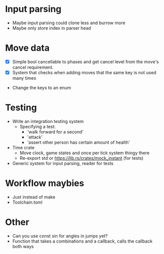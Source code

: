 # Input parsing
- Maybe input parsing could clone less and burrow more
- Maybe only store index in parser head

# Move data
- [x] Simple bool cancellable to phases and get cancel level from the move's cancel requirement.
- [x] System that checks when adding moves that the same key is not used many times
- Change the keys to an enum

# Testing
- Write an integration testing system
	- Specifying a test:
		- 'walk forward for a second'
		- 'attack'
		- 'assert other person has certain amount of health'
- Time crate
	- Move clock, game states and once per tick system thingy there
	- Re-export std or https://lib.rs/crates/mock_instant (for tests)
- Generic system for input parsing, reader for tests

# Workflow maybies
- Just instead of make
- Toolchain.toml

# Other
- Can you use const sin for angles in jumps yet?
- Function that takes a combinations and a callback, calls the callback both ways
